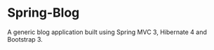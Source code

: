 Spring-Blog
===========

A generic blog application built using Spring MVC 3, Hibernate 4 and Bootstrap 3.